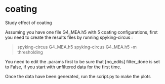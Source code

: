 # coating
Study effect of coating

Assuming you have one file G4_MEA.h5 with 5 coating configurations, first you need to create the results files by running spyking-circus :

> spyking-circus G4_MEA.h5
> spyking-circus G4_MEA.h5 -m thresholding

You need to edit the .params first to be sure that [no_edits] filter_done is set to False, if you start with unfiltered data for the first time. 

Once the data have been generated, run the script.py to make the plots
